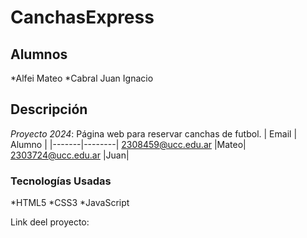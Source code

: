 # CanchasExpress
## Alumnos
*Alfei Mateo
*Cabral Juan Ignacio
## Descripción
*Proyecto 2024*: Página web para reservar canchas de futbol.
| Email | Alumno |
|-------|--------|
2308459@ucc.edu.ar |Mateo|
2303724@ucc.edu.ar |Juan|

### Tecnologías Usadas
*HTML5
*CSS3
*JavaScript

Link deel proyecto:

